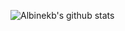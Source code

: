 ![Albinekb's github stats](https://github-readme-stats-eta.vercel.app/api?username=albinekb&show_icons=true&hide_border=true)
